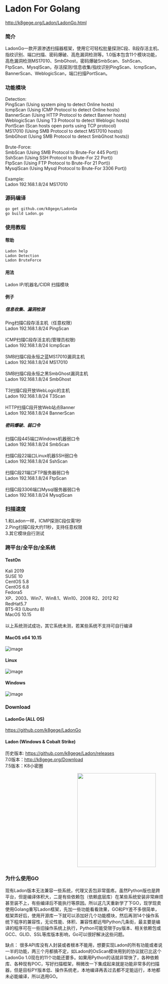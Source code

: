 # Ladon For Golang

http://k8gege.org/Ladon/LadonGo.html

### 简介
LadonGo一款开源渗透扫描器框架，使用它可轻松批量探测C段、B段存活主机、指纹识别、端口扫描、密码爆破、高危漏洞检测等。1.0版本包含11个模块功能，高危漏洞检测MS17010、SmbGhost，密码爆破SmbScan、SshScan、FtpScan、MysqlScan，存活探测/信息收集/指纹识别PingScan、IcmpScan，BannerScan、WeblogicScan，端口扫描PortScan。

### 功能模块

Detection:<br>
PingScan        (Using system ping to detect Online hosts)<br>
IcmpScan        (Using ICMP Protocol to detect Online hosts)<br>
BannerScan      (Using HTTP Protocol to detect Banner hosts)<br>
WeblogicScan    (Using T3 Protocol to detect Weblogic hosts)<br>
PortScan        (Scan hosts open ports using TCP protocol)<br>
MS17010         (Using SMB Protocol to detect MS17010 hosts))<br>
SmbGhost        (Using SMB Protocol to detect SmbGhost hosts))<br>
<br>
Brute-Force:<br>
SmbScan         (Using SMB Protocol to Brute-For 445 Port))<br>
SshScan         (Using SSH Protocol to Brute-For 22 Port))<br>
FtpScan         (Using FTP Protocol to Brute-For 21 Port))<br>
MysqlScan       (Using Mysql Protocol to Brute-For 3306 Port))<br>
<br>
Example:<br>
Ladon 192.168.1.8/24 MS17010

### 源码编译
```Bash
go get github.com/k8gege/LadonGo
go build Ladon.go
```

### 使用教程

#### 帮助
```Bash
Ladon help
Ladon Detection
Ladon BruteForce
```

#### 用法
Ladon IP/机器名/CIDR 扫描模块

#### 例子

##### 信息收集、漏洞检测

Ping扫描C段存活主机（任意权限）<br>
Ladon 192.168.1.8/24 PingScan<br>
<br>
ICMP扫描C段存活主机(管理员权限)<br>
Ladon 192.168.1.8/24 IcmpScan<br>
<br>
SMB扫描C段永恒之蓝MS17010漏洞主机<br>
Ladon 192.168.1.8/24 MS17010<br>
<br>
SMB扫描C段永恒之黑SmbGhost漏洞主机<br>
Ladon 192.168.1.8/24 SmbGhost<br>
<br>
T3扫描C段开放WebLogic的主机<br>
Ladon 192.168.1.8/24 T3Scan<br>
<br>
HTTP扫描C段开放Web站点Banner<br>
Ladon 192.168.1.8/24 BannerScan


##### 密码爆破、弱口令
扫描C段445端口Windows机器弱口令<br>
Ladon 192.168.1.8/24 SmbScan<br>
<br>
扫描C段22端口Linux机器SSH弱口令<br>
Ladon 192.168.1.8/24 SshScan<br>
<br>
扫描C段21端口FTP服务器弱口令<br>
Ladon 192.168.1.8/24 FtpScan<br>
<br>
扫描C段3306端口Mysql服务器弱口令<br>
Ladon 192.168.1.8/24 MysqlScan


### 扫描速度
1.和Ladon一样，ICMP探测C段仅需1秒<br>
2.Ping扫描C段大约11秒，支持任意权限<br>
3.其它模块自行测试<br>

### 跨平台/全平台/全系统

#### TestOn

Kali 2019<br>
SUSE 10<br>
CentOS 5.8<br>
CentOS 6.8  <br>
Fedora5<br>
XP、2003、Win7、Win8.1、Win10、2008 R2、2012 R2<br>
RedHat5.7 <br>
BT5-R3  (Ubuntu 8)<br>
MacOS 10.15<br>
<br>
以上系统测试成功，其它系统未测，若某些系统不支持可自行编译


#### MacOS x64 10.15
![image](http://k8gege.org/k8img/LadonGo/MacMS17010.png)

#### Linux
![image](http://k8gege.org/k8img/LadonGo/LnxMS17010.PNG)

#### Windows
![image](http://k8gege.org/k8img/LadonGo/WinMS17010.PNG)

### Download

#### LadonGo (ALL OS)
https://github.com/k8gege/LadonGo

#### Ladon (Windows & Cobalt Strike)

历史版本: https://github.com/k8gege/Ladon/releases<br>
7.0版本：http://k8gege.org/Download<br>
7.5版本：K8小密圈<br>

<div style="text-align: center; width: 710px; border: green solid 0px;">
<img alt="" src="http://k8gege.org/img/k8team.jpg" style="display: inline-block;width: 250px;height: 300px;" />
</div>

### 为什么使用GO
现有Ladon版本无法兼容一些系统，代理又丢包非常蛋疼。虽然Python版也是跨平台，但是编译体积大，二是有些依赖包（依赖底层库）在某些系统安装非常麻烦甚至装不上，有些编译后不能执行等原因。所以这几天重新学了下GO，现学现卖使用Golang重写Ladon框架，先加一些功能看看效果，GO和PY差不多很简单，框架弄好后，使用开源库一下就可以添加好几个功能模块，然后再测14个操作系统下程序的兼容性，无论性能、体积、兼容性都远甩Python几条街，最主要是编译的程序可在一些旧操作系统上执行，Python可能受限于py版本、相关依赖包或GCC、GLID、SSL等库版本影响，Go可以很好解决这些问题。

缺点： 很多API库没有人封装或者根本不能用，想要实现Ladon的所有功能或者说一半的功能，两三个月都搞不定，如Ladon的OsScan模块用到的协议就已比这个LadonGo 1.0现在的11个功能还要多。如果用Python的话就非常快了，各种依赖库、各种现有POC，写好扫描框架，稍微改一下集成起来就是功能非常多的扫描器，但是目标PY版本低、操作系统老，本地编译再丢过去都不定能运行，本地都未必能编译，所以选用GO。
